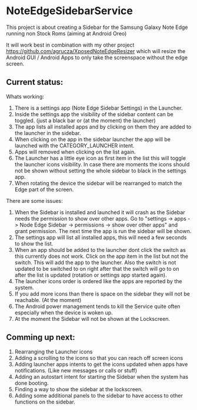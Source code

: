 # NoteEdgeSidebarService
This project is about creating a Sidebar for the Samsung Galaxy Note Edge running non Stock Roms (aiming at Android Oreo)

It will work best in combination with my other project https://github.com/agrucza/XposedNoteEdgeResizer which will resize the Android GUI / Android Apps to only take the screenspace without the edge screen.

Current status:
---------------
Whats working:
1. There is a settings app (Note Edge Sidebar Settings) in the Launcher.
2. Inside the settings app the visibility of the sidebar content can be toggled. (just a black bar or (at the moment) the launcher)
3. The app lists all installed apps and by clicking on them they are added to the launcher in the sidebar.
4. When clicking on the app in the sidebar launcher the app will be launched with the CATEGORY_LAUNCHER intent.
5. Apps will removed when clicking on the list again.
6. The Launcher has a little eye icon as first item in the list this will toggle the launcher icons visibility. In case there are moments the icons should not be shown without setting the whole sidebar to black in the settings app.
7. When rotating the device the sidebar will be rearranged to match the Edge part of the screen.

There are some issues:
1. When the Sidebar is installed and launched it will crash as the Sidebar needs the permission to show over other apps. Go to "settings -> apps -> Node Edge Sidebar -> permissions -> show over other apps" and grant permission. The next time the app is run the sidebar will be shown.
2. The settings app will list all installed apps, this will need a few seconds to show the list.
3. When an app should be added to the launcher dont click the switch as this currently does not work. Click on the app item in the list but not the switch. This will add the app to the launcher. Also the switch is not updated to be switched to on right after that the switch will go to on after the list is updated (rotation or settings app started again).
4. The launcher icons order is ordered like the apps are reported by the system.
5. If you add more icons than there is space on the sidebar they will not be reachable. (At the moment)
6. The Android power management tends to kill the Service quite often especially when the device is woken up.
7. At the moment the Sidebar will not be shown at the Lockscreen.

Comming up next:
----------------
1. Rearranging the Launcher icons
2. Adding a scrolling to the icons so that you can reach off screen icons
3. Adding launcher apps intents to get the icons updated when apps have notifications. (Like new messages or calls or stuff)
4. Adding an autostart intent for starting the Sidebar when the system has done booting.
5. Finding a way to show the sidebar at the lockscreen.
6. Adding some additional panels to the sidebar to have access to other functions on the sidebar.
